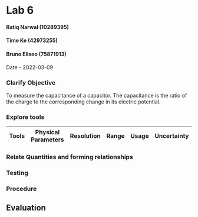 # Lab 6
#### Ratiq Narwal (10289395)
#### Time Ke (42973255)
#### Bruno Eliseo (75871913)

Date - 2022-03-09



### Clarify Objective

To measure the capacitance of a capacitor. The capacitance is the ratio of the charge to the corresponding change in its electric potential.

### Explore tools
| Tools              | Physical Parameters   | Resolution    | Range                                                           | Usage                                                                                                         | Uncertainty |
| ------------------ | --------------------- | ------------- | --------------------------------------------------------------- | ------------------------------------------------------------------------------------------------------------- | ----------- |

### Relate Quantities and forming relationships

### Testing

### Procedure

## Evaluation